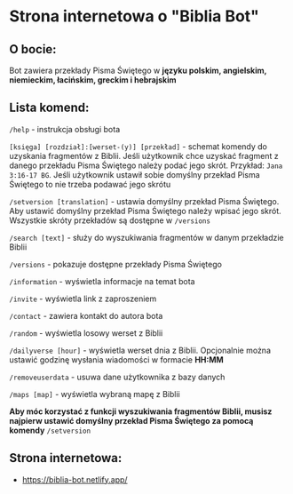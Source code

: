 # Strona internetowa o "Biblia Bot"

## O bocie: 

Bot zawiera przekłady Pisma Świętego w **języku polskim, angielskim, niemieckim, łacińskim, greckim i hebrajskim**

## **Lista komend:**

`/help` - instrukcja obsługi bota

`[księga] [rozdział]:[werset-(y)] [przekład]` - schemat komendy do uzyskania fragmentów z Biblii. Jeśli użytkownik chce uzyskać fragment z danego przekładu Pisma Świętego należy podać jego skrót. Przykład: `Jana 3:16-17 BG`. Jeśli użytkownik ustawił sobie domyślny przekład Pisma Świętego to nie trzeba podawać jego skrótu

`/setversion [translation]` - ustawia domyślny przekład Pisma Świętego. Aby ustawić domyślny przekład Pisma Świętego należy wpisać jego skrót. Wszystkie skróty przekładów są dostępne w `/versions`

`/search [text]` - służy do wyszukiwania fragmentów w danym przekładzie Biblii

`/versions` - pokazuje dostępne przekłady Pisma Świętego

`/information` - wyświetla informacje na temat bota

`/invite` - wyświetla link z zaproszeniem

`/contact` - zawiera kontakt do autora bota

`/random` - wyświetla losowy werset z Biblii

`/dailyverse [hour]` - wyświetla werset dnia z Biblii. Opcjonalnie można ustawić godzinę wysłania wiadomości w formacie **HH:MM**

`/removeuserdata` - usuwa dane użytkownika z bazy danych

`/maps [map]` - wyświetla wybraną mapę z Biblii

**Aby móc korzystać z funkcji wyszukiwania fragmentów Biblii, musisz najpierw ustawić domyślny przekład Pisma Świętego za pomocą komendy** `/setversion`

## **Strona internetowa:** 

* https://biblia-bot.netlify.app/
